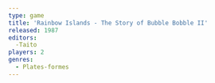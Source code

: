 ```yaml
---
type: game
title: 'Rainbow Islands - The Story of Bubble Bobble II'
released: 1987
editors: 
  -Taito
players: 2
genres:
  - Plates-formes
---
```


